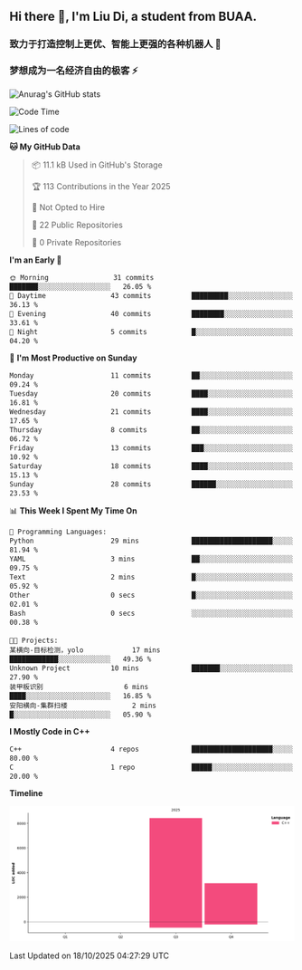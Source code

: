 ## Hi there 👋, I'm Liu Di, a student from BUAA.

### 致力于打造控制上更优、智能上更强的各种机器人 :robot:

### 梦想成为一名经济自由的极客 :zap:

![Anurag's GitHub stats](https://github-readme-stats.vercel.app/api?username=LemperorD)

<!--START_SECTION:waka-->
![Code Time](http://img.shields.io/badge/Code%20Time-37%20hrs%207%20mins-blue)

![Lines of code](https://img.shields.io/badge/From%20Hello%20World%20I%27ve%20Written-11.5%20thousand%20lines%20of%20code-blue)

**🐱 My GitHub Data** 

> 📦 11.1 kB Used in GitHub's Storage 
 > 
> 🏆 113 Contributions in the Year 2025
 > 
> 🚫 Not Opted to Hire
 > 
> 📜 22 Public Repositories 
 > 
> 🔑 0 Private Repositories 
 > 
**I'm an Early 🐤** 

```text
🌞 Morning                31 commits          ███████░░░░░░░░░░░░░░░░░░   26.05 % 
🌆 Daytime                43 commits          █████████░░░░░░░░░░░░░░░░   36.13 % 
🌃 Evening                40 commits          ████████░░░░░░░░░░░░░░░░░   33.61 % 
🌙 Night                  5 commits           █░░░░░░░░░░░░░░░░░░░░░░░░   04.20 % 
```
📅 **I'm Most Productive on Sunday** 

```text
Monday                   11 commits          ██░░░░░░░░░░░░░░░░░░░░░░░   09.24 % 
Tuesday                  20 commits          ████░░░░░░░░░░░░░░░░░░░░░   16.81 % 
Wednesday                21 commits          ████░░░░░░░░░░░░░░░░░░░░░   17.65 % 
Thursday                 8 commits           ██░░░░░░░░░░░░░░░░░░░░░░░   06.72 % 
Friday                   13 commits          ███░░░░░░░░░░░░░░░░░░░░░░   10.92 % 
Saturday                 18 commits          ████░░░░░░░░░░░░░░░░░░░░░   15.13 % 
Sunday                   28 commits          ██████░░░░░░░░░░░░░░░░░░░   23.53 % 
```


📊 **This Week I Spent My Time On** 

```text
💬 Programming Languages: 
Python                   29 mins             ████████████████████░░░░░   81.94 % 
YAML                     3 mins              ██░░░░░░░░░░░░░░░░░░░░░░░   09.75 % 
Text                     2 mins              █░░░░░░░░░░░░░░░░░░░░░░░░   05.92 % 
Other                    0 secs              █░░░░░░░░░░░░░░░░░░░░░░░░   02.01 % 
Bash                     0 secs              ░░░░░░░░░░░░░░░░░░░░░░░░░   00.38 % 

🐱‍💻 Projects: 
某横向-目标检测，yolo            17 mins             ████████████░░░░░░░░░░░░░   49.36 % 
Unknown Project          10 mins             ███████░░░░░░░░░░░░░░░░░░   27.90 % 
装甲板识别                    6 mins              ████░░░░░░░░░░░░░░░░░░░░░   16.85 % 
安阳横向-集群扫楼                2 mins              █░░░░░░░░░░░░░░░░░░░░░░░░   05.90 % 
```

**I Mostly Code in C++** 

```text
C++                      4 repos             ████████████████████░░░░░   80.00 % 
C                        1 repo              █████░░░░░░░░░░░░░░░░░░░░   20.00 % 
```



**Timeline**

![Lines of Code chart](https://raw.githubusercontent.com/LemperorD/LemperorD/main/assets/bar_graph.png)


 Last Updated on 18/10/2025 04:27:29 UTC
<!--END_SECTION:waka-->


<!--
**LemperorD/LemperorD** is a ✨ _special_ ✨ repository because its `README.md` (this file) appears on your GitHub profile.

Here are some ideas to get you started:

- 🔭 I’m currently working on ...
- 🌱 I’m currently learning ...
- 👯 I’m looking to collaborate on ...
- 🤔 I’m looking for help with ...
- 💬 Ask me about ...
- 📫 How to reach me: ...
- 😄 Pronouns: ...
- ⚡ Fun fact: ...
-->
